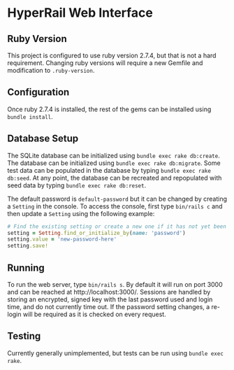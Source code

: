 # HyperRail Web Interface

## Ruby Version

This project is configured to use ruby version 2.7.4, but that is not a hard requirement.
Changing ruby versions will require a new Gemfile and modification to `.ruby-version`.

## Configuration

Once ruby 2.7.4 is installed, the rest of the gems can be installed using `bundle install`.

## Database Setup

The SQLite database can be initialized using `bundle exec rake db:create`.
The database can be initialized using `bundle exec rake db:migrate`.
Some test data can be populated in the database by typing `bundle exec rake db:seed`.
At any point, the database can be recreated and repopulated with seed data by typing `bundle exec rake db:reset`.

The default password is `default-password` but it can be changed by creating a `Setting` in the console.
To access the console, first type `bin/rails c` and then update a `Setting` using the following example:

```ruby
# Find the existing setting or create a new one if it has not yet been created
setting = Setting.find_or_initialize_by(name: 'password')
setting.value = 'new-password-here'
setting.save!
```

## Running

To run the web server, type `bin/rails s`. By default it will run on port 3000 and can be reached at http://localhost:3000/.
Sessions are handled by storing an encrypted, signed key with the last password used and login time, and do not currently time out.
If the password setting changes, a re-login will be required as it is checked on every request.

## Testing

Currently generally unimplemented, but tests can be run using `bundle exec rake`.
